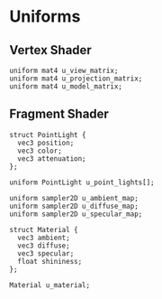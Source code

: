 # Uniforms

## Vertex Shader

```
uniform mat4 u_view_matrix;
uniform mat4 u_projection_matrix;
uniform mat4 u_model_matrix;
```

## Fragment Shader

```
struct PointLight {
  vec3 position;
  vec3 color;
  vec3 attenuation;
};

uniform PointLight u_point_lights[];
```

```
uniform sampler2D u_ambient_map;
uniform sampler2D u_diffuse_map;
uniform sampler2D u_specular_map;
```

```
struct Material {
  vec3 ambient;
  vec3 diffuse;
  vec3 specular;
  float shininess;
};

Material u_material;
```
